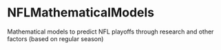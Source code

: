 # NFLMathematicalModels
Mathematical models to predict NFL playoffs through research and other factors (based on regular season)
